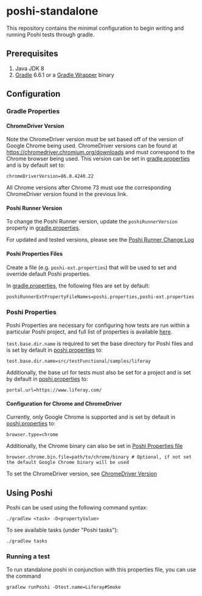 # poshi-standalone
This repository contains the minimal configuration to begin writing and running Poshi tests through gradle.

## Prerequisites
 1. Java JDK 8
 2. [Gradle](https://gradle.org/install/) 6.6.1 or a [Gradle Wrapper](https://docs.gradle.org/current/userguide/gradle_wrapper.html#sec:adding_wrapper) binary

## Configuration

### Gradle Properties

#### ChromeDriver Version

Note the ChromeDriver version must be set based off of the version of Google Chrome being used. ChromeDriver versions can be found at https://chromedriver.chromium.org/downloads and must correspond to the Chrome browser being used. This version can be set in [gradle.properties](gradle.properties) and is by default set to:
```
chromeDriverVersion=86.0.4240.22
```

All Chrome versions after Chrome 73 must use the corresponding ChromeDriver version found in the previous link.

#### Poshi Runner Version
To change the Poshi Runner version, update the `poshiRunnerVersion` property in [gradle.properties](gradle.properties).

For updated and tested versions, please see the [Poshi Runner Change Log](https://github.com/liferay/liferay-portal/blob/master/modules/test/poshi/CHANGELOG.markdown)

#### Poshi Properties Files

Create a file (e.g. `poshi-ext.properties`) that will be used to set and override default Poshi properties.

In [gradle.properties](gradle.properties), the following files are set by default:
```
poshiRunnerExtPropertyFileNames=poshi.properties,poshi-ext.properties
```

### Poshi Properties

Poshi Properties are necessary for configuring how tests are run within a particular Poshi project, and full list of properties is available [here](https://github.com/liferay/liferay-portal/blob/master/modules/test/poshi/poshi-properties.markdown).

`test.base.dir.name` is required to set the base directory for Poshi files and is set by default in [poshi.properties](poshi.properties) to:
```
test.base.dir.name=src/testFunctional/samples/liferay
```

Additionally, the base url for tests must also be set for a project and is set by default in [poshi.properties](poshi.properties) to:
```
portal.url=https://www.liferay.com/
```

#### Configuration for Chrome and ChromeDriver
Currently, only Google Chrome is supported and is set by default in [poshi.properties](poshi.properties) to:
```
browser.type=chrome
```

Additionally, the Chrome binary can also be set in [Poshi Properties file](#poshi-properties-files)

```
browser.chrome.bin.file=path/to/chrome/binary # Optional, if not set the default Google Chrome binary will be used
```

To set the ChromeDriver version, see [ChromeDriver Version](#chromedriver-version)

## Using Poshi
Poshi can be used using the following command syntax:
```
./gradlew <task> -D<propertyValue>
```

To see available tasks (under "Poshi tasks"):
```
./gradlew tasks
```

### Running a test
To run standalone poshi in conjunction with this properties file, you can use the command
```
gradlew runPoshi -Dtest.name=Liferay#Smoke
```